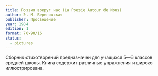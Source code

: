```yaml
---
title: Поэзия вокруг нас (La Poesie Autour de Nous)
author: Э. М. Береговская
publisher: Просвещение
year: 1984
edition: 1
format: 70×90/16
status:
  - pictures
---
```


Сборник стихотворений предназначен для учащихся 5—6 классов средней школы. Книга содержит различные упражнения и широко иллюстрирована.
